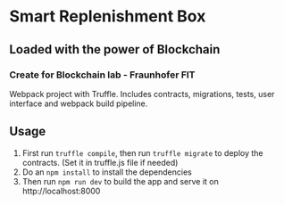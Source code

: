 # Smart Replenishment Box
## Loaded with the power of Blockchain
### Create for Blockchain lab - Fraunhofer FIT

Webpack project with Truffle. Includes contracts, migrations, tests, user interface and webpack build pipeline.

## Usage

1. First run `truffle compile`, then run `truffle migrate` to deploy the contracts. (Set it in truffle.js file if needed)
2. Do an `npm install` to install the dependencies
3. Then run `npm run dev` to build the app and serve it on http://localhost:8000
